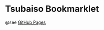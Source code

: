 Tsubaiso Bookmarklet
====================

@see [GitHub Pages](http://akihyro.github.io/tsubaiso-bookmarklet)
